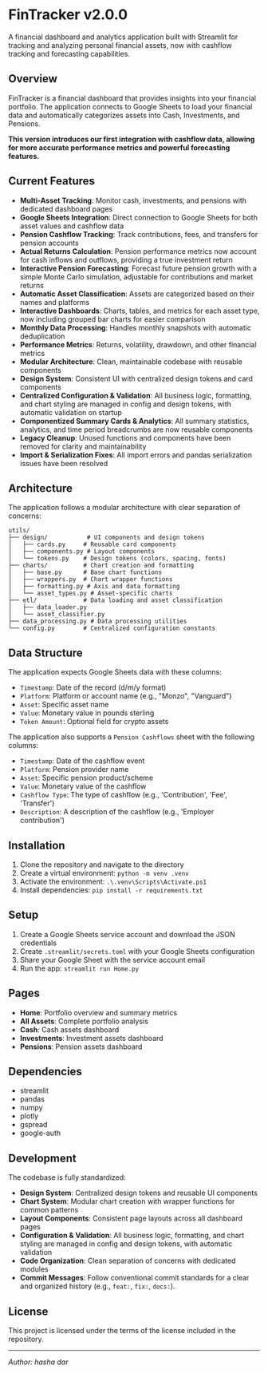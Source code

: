 # FinTracker v2.0.0

A financial dashboard and analytics application built with Streamlit for tracking and analyzing personal financial assets, now with cashflow tracking and forecasting capabilities.

## Overview

FinTracker is a financial dashboard that provides insights into your financial portfolio. The application connects to Google Sheets to load your financial data and automatically categorizes assets into Cash, Investments, and Pensions.

**This version introduces our first integration with cashflow data, allowing for more accurate performance metrics and powerful forecasting features.**

## Current Features

- **Multi-Asset Tracking**: Monitor cash, investments, and pensions with dedicated dashboard pages
- **Google Sheets Integration**: Direct connection to Google Sheets for both asset values and cashflow data
- **Pension Cashflow Tracking**: Track contributions, fees, and transfers for pension accounts
- **Actual Returns Calculation**: Pension performance metrics now account for cash inflows and outflows, providing a true investment return
- **Interactive Pension Forecasting**: Forecast future pension growth with a simple Monte Carlo simulation, adjustable for contributions and market returns
- **Automatic Asset Classification**: Assets are categorized based on their names and platforms
- **Interactive Dashboards**: Charts, tables, and metrics for each asset type, now including grouped bar charts for easier comparison
- **Monthly Data Processing**: Handles monthly snapshots with automatic deduplication
- **Performance Metrics**: Returns, volatility, drawdown, and other financial metrics
- **Modular Architecture**: Clean, maintainable codebase with reusable components
- **Design System**: Consistent UI with centralized design tokens and card components
- **Centralized Configuration & Validation**: All business logic, formatting, and chart styling are managed in config and design tokens, with automatic validation on startup
- **Componentized Summary Cards & Analytics**: All summary statistics, analytics, and time period breadcrumbs are now reusable components
- **Legacy Cleanup**: Unused functions and components have been removed for clarity and maintainability
- **Import & Serialization Fixes**: All import errors and pandas serialization issues have been resolved

## Architecture

The application follows a modular architecture with clear separation of concerns:

```
utils/
├── design/           # UI components and design tokens
│   ├── cards.py     # Reusable card components
│   ├── components.py # Layout components
│   └── tokens.py    # Design tokens (colors, spacing, fonts)
├── charts/          # Chart creation and formatting
│   ├── base.py      # Base chart functions
│   ├── wrappers.py  # Chart wrapper functions
│   ├── formatting.py # Axis and data formatting
│   └── asset_types.py # Asset-specific charts
├── etl/             # Data loading and asset classification
│   ├── data_loader.py
│   └── asset_classifier.py
├── data_processing.py # Data processing utilities
└── config.py        # Centralized configuration constants
```

## Data Structure

The application expects Google Sheets data with these columns:
- `Timestamp`: Date of the record (d/m/y format)
- `Platform`: Platform or account name (e.g., "Monzo", "Vanguard")
- `Asset`: Specific asset name
- `Value`: Monetary value in pounds sterling
- `Token Amount`: Optional field for crypto assets

The application also supports a `Pension Cashflows` sheet with the following columns:
- `Timestamp`: Date of the cashflow event
- `Platform`: Pension provider name
- `Asset`: Specific pension product/scheme
- `Value`: Monetary value of the cashflow
- `Cashflow Type`: The type of cashflow (e.g., 'Contribution', 'Fee', 'Transfer')
- `Description`: A description of the cashflow (e.g., 'Employer contribution')

## Installation

1. Clone the repository and navigate to the directory
2. Create a virtual environment: `python -m venv .venv`
3. Activate the environment: `.\.venv\Scripts\Activate.ps1`
4. Install dependencies: `pip install -r requirements.txt`

## Setup

1. Create a Google Sheets service account and download the JSON credentials
2. Create `.streamlit/secrets.toml` with your Google Sheets configuration
3. Share your Google Sheet with the service account email
4. Run the app: `streamlit run Home.py`

## Pages

- **Home**: Portfolio overview and summary metrics
- **All Assets**: Complete portfolio analysis
- **Cash**: Cash assets dashboard
- **Investments**: Investment assets dashboard  
- **Pensions**: Pension assets dashboard

## Dependencies

- streamlit
- pandas
- numpy
- plotly
- gspread
- google-auth

## Development

The codebase is fully standardized:

- **Design System**: Centralized design tokens and reusable UI components
- **Chart System**: Modular chart creation with wrapper functions for common patterns
- **Layout Components**: Consistent page layouts across all dashboard pages
- **Configuration & Validation**: All business logic, formatting, and chart styling are managed in config and design tokens, with automatic validation
- **Code Organization**: Clean separation of concerns with dedicated modules
- **Commit Messages**: Follow conventional commit standards for a clear and organized history (e.g., `feat:`, `fix:`, `docs:`).

## License

This project is licensed under the terms of the license included in the repository.

---

*Author: hasha dar*